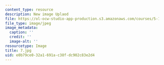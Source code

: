 ```yaml
---
content_type: resource
description: New image Uplaod
file: https://ol-ocw-studio-app-production.s3.amazonaws.com/courses/5-112-principles-of-chemical-science-fall-2005/e0b79ce032a1691ac38fdc902c83e2d4_7.jpg
file_type: image/jpeg
image_metadata:
  caption: ''
  credit: ''
  image-alt: ''
resourcetype: Image
title: 7.jpg
uid: e0b79ce0-32a1-691a-c38f-dc902c83e2d4
---
```

